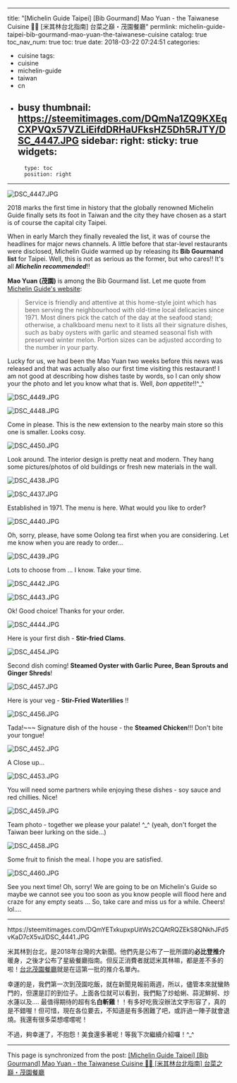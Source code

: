
---
title: "[Michelin Guide Taipei] [Bib Gourmand] Mao Yuan - the Taiwanese Cuisine 🍴🍷 [米其林台北指南] 台菜之巔・茂園餐廳"
permlink: michelin-guide-taipei-bib-gourmand-mao-yuan-the-taiwanese-cuisine
catalog: true
toc_nav_num: true
toc: true
date: 2018-03-22 07:24:51
categories:
- cuisine
tags:
- cuisine
- michelin-guide
- taiwan
- cn
- busy
thumbnail: https://steemitimages.com/DQmNa1ZQ9KXEqCXPVQx57VZLiEifdDRHaUFksHZ5Dh5RJTY/DSC_4447.JPG
sidebar:
    right:
        sticky: true
widgets:
    -
        type: toc
        position: right
---


![DSC_4447.JPG](https://steemitimages.com/DQmNa1ZQ9KXEqCXPVQx57VZLiEifdDRHaUFksHZ5Dh5RJTY/DSC_4447.JPG)

2018 marks the first time in history that the globally renowned Michelin Guide finally sets its foot in Taiwan and the city they have chosen as a start is of course the capital city Taipei.

When in early March they finally revealed the list, it was of course the headlines for major news channels. A little before that star-level restaurants were disclosed, Michelin Guide warmed up by releasing its **Bib Gourmand list** for Taipei. Well, this is not as serious as the former, but who cares!! It's all ***Michelin recommended***!!

**Mao Yuan (茂園)** is among the Bib Gourmand list. Let me quote from [Michelin Guide's website](https://guide.michelin.com/tw/en/taipei/mao-yuan/restaurant):

>Service is friendly and attentive at this home-style joint which has been serving the neighbourhood with old-time local delicacies since 1971. Most diners pick the catch of the day at the seafood stand; otherwise, a chalkboard menu next to it lists all their signature dishes, such as baby oysters with garlic and steamed seasonal fish with preserved winter melon. Portion sizes can be adjusted according to the number in your party.

Lucky for us, we had been the Mao Yuan two weeks before this news was released and that was actually also our first time visiting this restaurant! I am not good at describing how dishes taste by words, so I can only show your the photo and let you know what that is. Well, *bon appetite*!!^_^ 

![DSC_4449.JPG](https://steemitimages.com/DQmX785CJE9swQAjDMDDrmgtVk3dBAE7gT5mxsR8Ha86a8w/DSC_4449.JPG)

![DSC_4448.JPG](https://steemitimages.com/DQmYTnLCWNyXM2BSPYPpPBRU4T95xrZNqcnt9o8xXADSrGp/DSC_4448.JPG)

Come in please. This is the new extension to the nearby main store so this one is smaller. Looks cosy.

![DSC_4450.JPG](https://steemitimages.com/DQmZeSQPXe4TA1E2sRchpMKYP4MKE8H8S9JemyHTzY6cNS7/DSC_4450.JPG)

Look around. The interior design is pretty neat and modern. They hang some pictures/photos of old buildings or fresh new materials in the wall.  

![DSC_4438.JPG](https://steemitimages.com/DQmWCnJWABDeMjaEWhzj7aWwLEkou6dXiQHbmjah4BPwZyd/DSC_4438.JPG)

![DSC_4437.JPG](https://steemitimages.com/DQmSrqxM9XVe7NzVDDgSf8d25o7fQ7AE4aK1TfBkGujP2zx/DSC_4437.JPG)

Established in 1971. The menu is here. What would you like to order?

![DSC_4440.JPG](https://steemitimages.com/DQmNjGT2PnXFMh3MeenKKbaA85W5RjfKPtVSBpBnaCUBC1U/DSC_4440.JPG)

Oh, sorry, please, have some Oolong tea first when you are considering. Let me know when you are ready to order... 

![DSC_4439.JPG](https://steemitimages.com/DQmRwtj6Y1V5XbgHWTp2cWhdSxTMw4LaGyoXmoK6F9QpS7M/DSC_4439.JPG)

Lots to choose from ... I know. Take your time. 

![DSC_4442.JPG](https://steemitimages.com/DQmfF9GV348HX8dMqzTJxrmNQ6NdzWtrjY1axbN6MHfHkVv/DSC_4442.JPG)

![DSC_4443.JPG](https://steemitimages.com/DQmasoFnYG1YeuyvR9kkr2ZUdBRmXnm2AZ7ejRfrfdMb6Md/DSC_4443.JPG)

Ok! Good choice! Thanks for your order. 

![DSC_4444.JPG](https://steemitimages.com/DQmez1t92VW3nTmi6XLw65oaVQxS8vNPPqRp4YSyFCSFx86/DSC_4444.JPG)

Here is your first dish - **Stir-fried Clams**.

![DSC_4454.JPG](https://steemitimages.com/DQmW6fvFMTqS5XaJ8KPEe59JuzRbJUtydQgJTPvLuBHRppD/DSC_4454.JPG)

Second dish coming! **Steamed Oyster with Garlic Puree, Bean Sprouts and Ginger Shreds**!

![DSC_4457.JPG](https://steemitimages.com/DQmfGugVJUpzJ2FBcMvZnmGxH5i26gmiv3nsMX4D7W3b2dy/DSC_4457.JPG)

Here is your veg - **Stir-Fried Waterlilies** !! 

![DSC_4456.JPG](https://steemitimages.com/DQmddGwh6NNHcm95H7toZJSZJzKZjNqkbH3j3ear5dDBEXi/DSC_4456.JPG)

Tada!~~~  Signature dish of the house - the **Steamed Chicken**!!! Don't bite your tongue!  

![DSC_4452.JPG](https://steemitimages.com/DQmWV8W6zyVuwKwTkgZ8ZxhdSB2BxfVJMkEfLoohJPNfSiZ/DSC_4452.JPG)

A Close up...

![DSC_4453.JPG](https://steemitimages.com/DQmRuqSGfwgeVN7FE8WkKwgeaX1vvtPcnWUtLy6wjhSXTuY/DSC_4453.JPG)

You will need some partners while enjoying these dishes - soy sauce and red chillies. Nice!

![DSC_4459.JPG](https://steemitimages.com/DQmb8FjvodArLfEAN67jh2XhLcRm38q3SHqavhVSaEcETGu/DSC_4459.JPG)

Team photo - together we please your palate! ^_^ (yeah, don't forget the Taiwan beer lurking on the side...)

![DSC_4458.JPG](https://steemitimages.com/DQmSDV3SyGn2KAnybaLyrMWDeuiBiwfUX1GvTQkj1YFxPeH/DSC_4458.JPG)

Some fruit to finish the meal. I hope you are satisfied. 

![DSC_4460.JPG](https://steemitimages.com/DQmVMh63YZCh877Qqoi7E3wRsZbmmSaEJT8SnQJz6XbnoHW/DSC_4460.JPG)

See you next time! Oh, sorry! We are going to be on Michelin's Guide so maybe we cannot see you too soon as you know people will flood here and craze for any empty seats ... So, take care and miss us for a while. Cheers! lol.... 

****
<div class=pull-right>https://steemitimages.com/DQmYETxkupxpUitWs2CQAtRQZEkS8QNkhJFd5vKaD7cX5vJ/DSC_4441.JPG</div>

米其林到台北，是2018年台灣的大新聞。他們先是公布了一批所謂的**必比登推介**暖身，之後才公布了星級餐廳指南。但反正消費者就認米其林嘛，都是差不多的啦！[台北茂園餐廳](https://guide.michelin.com/tw/taipei/mao-yuan/restaurant)就是在這第一批的推介名單內。

幸運的是，我們第一次到茂園吃飯，就在新聞見報前兩週，所以，儘管本來就蠻熱門的，但還是訂的到位子。上面各位就可以看到，我們點了炒蛤蜊、蒜泥鮮蚵、炒水蓮以及.... 最值得期待的超有名**白斬雞**！！有多好吃我沒辦法文字形容了，真的是不錯喔！但可惜，現在各位要去，不知道是有多困難了吧，或許過一陣子就會退燒。我還有很多菜想嚐嚐呢！

不過，夠幸運了，不抱怨！美食還多著呢！等我下次繼續介紹囉！^_^




- - -

This page is synchronized from the post: [[Michelin Guide Taipei] [Bib Gourmand] Mao Yuan - the Taiwanese Cuisine 🍴🍷 [米其林台北指南] 台菜之巔・茂園餐廳](https://steemit.com/@deanliu/michelin-guide-taipei-bib-gourmand-mao-yuan-the-taiwanese-cuisine)
